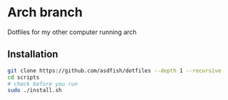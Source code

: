 # Arch branch
Dotfiles for my other computer running arch

## Installation
~~~sh
git clone https://github.com/asdfish/dotfiles --depth 1 --recursive
cd scripts
# check before you run
sudo ./install.sh
~~~
